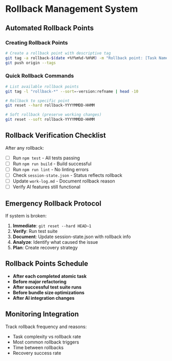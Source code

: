 # Rollback Management System

## Automated Rollback Points

### Creating Rollback Points
```bash
# Create a rollback point with descriptive tag
git tag -a rollback-$(date +%Y%m%d-%H%M) -m "Rollback point: [Task Name] completed"
git push origin --tags
```

### Quick Rollback Commands
```bash
# List available rollback points
git tag -l "rollback-*" --sort=-version:refname | head -10

# Rollback to specific point
git reset --hard rollback-YYYYMMDD-HHMM

# Soft rollback (preserve working changes)
git reset --soft rollback-YYYYMMDD-HHMM
```

## Rollback Verification Checklist

After any rollback:
- [ ] Run `npm test` - All tests passing
- [ ] Run `npm run build` - Build successful  
- [ ] Run `npm run lint` - No linting errors
- [ ] Check `session-state.json` - Status reflects rollback
- [ ] Update `work-log.md` - Document rollback reason
- [ ] Verify AI features still functional

## Emergency Rollback Protocol

If system is broken:
1. **Immediate**: `git reset --hard HEAD~1`
2. **Verify**: Run test suite
3. **Document**: Update session-state.json with rollback info
4. **Analyze**: Identify what caused the issue
5. **Plan**: Create recovery strategy

## Rollback Points Schedule

- **After each completed atomic task**
- **Before major refactoring**
- **After successful test suite runs**
- **Before bundle size optimizations**
- **After AI integration changes**

## Monitoring Integration

Track rollback frequency and reasons:
- Task complexity vs rollback rate
- Most common rollback triggers
- Time between rollbacks
- Recovery success rate